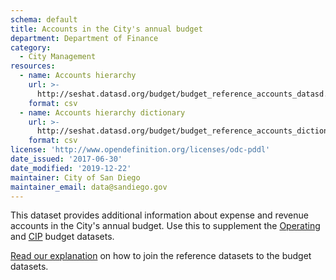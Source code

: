 ```yaml
---
schema: default
title: Accounts in the City's annual budget
department: Department of Finance
category:
  - City Management
resources:
  - name: Accounts hierarchy
    url: >-
      http://seshat.datasd.org/budget/budget_reference_accounts_datasd.csv
    format: csv
  - name: Accounts hierarchy dictionary
    url: >-
      http://seshat.datasd.org/budget/budget_reference_accounts_dictionary_datasd.csv
    format: csv
license: 'http://www.opendefinition.org/licenses/odc-pddl'
date_issued: '2017-06-30'
date_modified: '2019-12-22'
maintainer: City of San Diego
maintainer_email: data@sandiego.gov
---
```

This dataset provides additional information about expense and revenue accounts in the City's annual budget. Use this to supplement the [Operating](/datasets/operating-budget/) and [CIP](/datasets/capital-budget-fy/) budget datasets. 
<!--more-->

[Read our explanation](/budget-topic/) on how to join the reference datasets to the budget datasets.